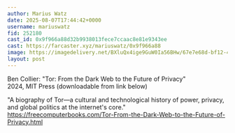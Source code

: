 ```yaml
---
author: Marius Watz
date: 2025-08-07T17:44:42+0000
username: mariuswatz
fid: 252180
cast_id: 0x9f966a88d32b9938013fece7ccaac8e81e9343ee
cast: https://farcaster.xyz/mariuswatz/0x9f966a88
image: https://imagedelivery.net/BXluQx4ige9GuW0Ia56BHw/67e7e68d-bf12-464e-673d-56a0f7c81f00/original
layout: post
---
```

Ben Collier: "Tor: From the Dark Web to the Future of Privacy"  
2024, MIT Press (downloadable from link below)  
  
"A biography of Tor—a cultural and technological history of power, privacy, and global politics at the internet's core."  
https://freecomputerbooks.com/Tor-From-the-Dark-Web-to-the-Future-of-Privacy.html  

<img src='https://imagedelivery.net/BXluQx4ige9GuW0Ia56BHw/67e7e68d-bf12-464e-673d-56a0f7c81f00/original' alt='' referrerpolicy='no-referrer'/>